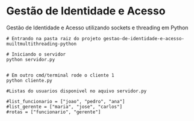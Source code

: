# Gestão de Identidade e Acesso
Gestão de Identidade e Acesso utilizando sockets e threading em Python


```
# Entrando na pasta raiz do projeto gestao-de-identidade-e-acesso-muiltmultithreading-python

# Iniciando o servidor
python servidor.py


# Em outro cmd/terminal rode o cliente 1
python cliente.py

#Listas do usuarios disponivel no aquivo servidor.py

#list_funcionario = ["joao", "pedro", "ana"]
#list_gerente = ["maria", "jose", "carlos"]
#rotas = ["funcionario", "gerente"]



```